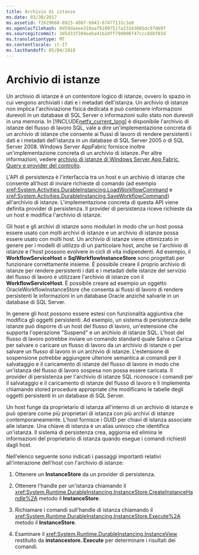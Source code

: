```yaml
---
title: Archivio di istanze
ms.date: 03/30/2017
ms.assetid: f2629668-0923-4987-b943-67477131c1e0
ms.openlocfilehash: 0d59daeee318aaf82897517a23343065dc97d69f
ms.sourcegitcommit: 3d5d33f384eeba41b2dff79d096f47ccc8d8f03d
ms.translationtype: MT
ms.contentlocale: it-IT
ms.lasthandoff: 05/04/2018
---
```

# <a name="instance-stores"></a>Archivio di istanze
Un archivio di istanze è un contenitore logico di istanze, ovvero lo spazio in cui vengono archiviati i dati e i metadati dell'istanza. Un archivio di istanze non implica l'archiviazione fisica dedicata e può contenere informazioni durevoli in un database di SQL Server o informazioni sullo stato non durevoli in una memoria. In [!INCLUDE[netfx_current_long](../../../includes/netfx-current-long-md.md)] è disponibile l'archivio di istanze del flusso di lavoro SQL, vale a dire un'implementazione concreta di un archivio di istanze che consente ai flussi di lavoro di rendere persistenti i dati e i metadati dell'istanza in un database di SQL Server 2005 o di SQL Server 2008. Windows Server AppFabric fornisce inoltre un'implementazione concreta di un archivio di istanze. Per altre informazioni, vedere [archivio di istanze di Windows Server App Fabric, Query e provider del controllo](http://go.microsoft.com/fwlink/?LinkID=201201&clcid=0x409).  
  
 L'API di persistenza è l'interfaccia tra un host e un archivio di istanze che consente all'host di inviare richieste di comando (ad esempio <xref:System.Activities.DurableInstancing.LoadWorkflowCommand> e <xref:System.Activities.DurableInstancing.SaveWorkflowCommand>) all'archivio di istanze. L'implementazione concreta di questa API viene definita provider di persistenza. Il provider di persistenza riceve richieste da un host e modifica l'archivio di istanze.  
  
 Gli host e gli archivi di istanze sono modulari in modo che un host possa essere usato con molti archivi di istanze e un archivio di istanze possa essere usato con molti host. Un archivio di istanze viene ottimizzato in genere per i modelli di utilizzo di un particolare host, anche se l'archivio di istanze e l'host possono evolvere in cicli di vita indipendenti. Ad esempio, il **WorkflowServiceHost** e **SqlWorkflowInstanceStore** sono progettati per funzionare correttamente insieme. È possibile creare il proprio archivio di istanze per rendere persistenti i dati e i metadati delle istanze del servizio del flusso di lavoro e utilizzare l'archivio di istanze con il **WorkflowServiceHost**. È possibile creare ad esempio un oggetto OracleWorkflowInstanceStore che consenta ai flussi di lavoro di rendere persistenti le informazioni in un database Oracle anziché salvarle in un database di SQL Server.  
  
 In genere gli host possono essere estesi con funzionalità aggiuntiva che modifica gli oggetti persistenti. Ad esempio, un sistema di persistenza delle istanze può disporre di un host del flusso di lavoro, un'estensione che supporta l'operazione "Suspend" e un archivio di istanze SQL.  L'host del flusso di lavoro potrebbe inviare un comando standard quale Salva o Carica per salvare o caricare un flusso di lavoro da un archivio di istanze o per salvare un flusso di lavoro in un archivio di istanze. L'estensione di sospensione potrebbe aggiungere ulteriore semantica ai comandi per il salvataggio e il caricamento di istanze del flusso di lavoro in modo che un'istanza del flusso di lavoro sospesa non possa essere caricata. Il provider di persistenza per l'archivio di istanze SQL riconosce i comandi per il salvataggio e il caricamento di istanze del flusso di lavoro e li implementa chiamando stored procedure appropriate che modificano le tabelle degli oggetti persistenti in un database di SQL Server.  
  
 Un host funge da proprietario di istanza all'interno di un archivio di istanze e può operare come più proprietari di istanza con più archivi di istanze contemporaneamente. L'host fornisce i GUID per chiavi di istanza associate alle istanze. Una chiave di istanza è un alias univoco che identifica un'istanza. Il sistema di persistenza crea, aggiorna ed elimina le informazioni del proprietario di istanza quando esegue i comandi richiesti dagli host.  
  
 Nell'elenco seguente sono indicati i passaggi importanti relativi all'interazione dell'host con l'archivio di istanze:  
  
1.  Ottenere un **InstanceStore** da un provider di persistenza.  

2.  Ottenere l'handle per un'istanza chiamando il <xref:System.Runtime.DurableInstancing.InstanceStore.CreateInstanceHandle%2A> metodo il **InstanceStore**.  
  
3.  Richiamare i comandi sull'handle di istanza chiamando il <xref:System.Runtime.DurableInstancing.InstanceStore.Execute%2A> metodo il **InstanceStore**.  
  
4.  Esaminare il <xref:System.Runtime.DurableInstancing.InstanceView> restituito da **instancestore. Execute** per determinare i risultati dei comandi.
